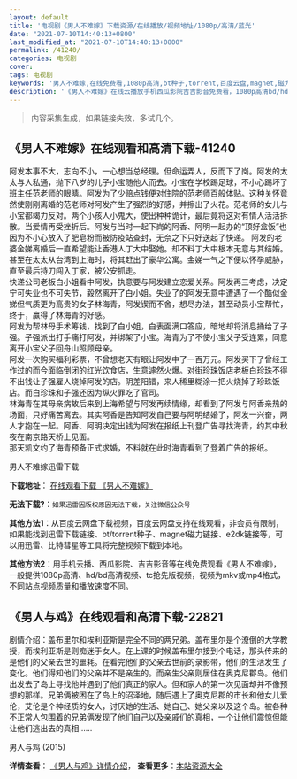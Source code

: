 ```yaml
---
layout: default
title: '电视剧《男人不难嫁》下载资源/在线播放/视频地址/1080p/高清/蓝光'
date: "2021-07-10T14:40:13+0800"
last_modified_at: "2021-07-10T14:40:13+0800"
permalink: /41240/
categories: 电视剧
cover:
tags: 电视剧
keywords: '男人不难嫁,在线免费看,1080p高清,bt种子,torrent,百度云盘,magnet,磁力链,迅雷下载资源'
description: '《男人不难嫁》在线云播放手机西瓜影院吉吉影音免费看，1080p高清bd/hd未删减完整版和tc抢先枪版，mkv/mp4格式，附带bt/torrent种子、magnet/磁力链、百度云盘、网盘资源迅雷下载链接'
---
```


>内容采集生成，如果链接失效，多试几个。


## 《男人不难嫁》在线观看和高清下载-41240

阿发本事不大，志向不小，一心想当总经理。但命运弄人，反而下了岗。阿发的太太与人私通，抛下八岁的儿子小宝随他人而去。小宝在学校踢足球，不小心踢坏了班主任范老师的眼睛。阿发为了少赔点钱便对住院的范老师百般体贴。这种关怀竟然使刚刚离婚的范老师对阿发产生了强烈的好感，并擦出了火花。范老师的女儿与小宝都竭力反对。两个小孩人小鬼大，使出种种诡计，最后竟将这对有情人活活拆散。当爱情再受挫折后。阿发与当时一起下岗的阿香、阿明一起办的&ldquo;顶好盒饭”也因为不小心放入了肥皂粉而被防疫站查封，无奈之下只好送起了快递。 阿发的老婆金娣离婚后一直希望能让香港人丁大中娶她。却不料丁大中根本无意与其结婚。甚至在太太从台湾到上海时，将其赶出了豪华公寓。金娣一气之下便以怀孕威胁，直至最后持刀闯入丁家，被公安抓走。<br />快递公司老板白小姐看中阿发，执意要与阿发建立恋爱关系。阿发再三考虑，决定宁可失业也不可失节，毅然离开了白小姐。失业了的阿发无意中遭遇了一个酷似金娣但气质更为高贵的女子林海青，阿发锲而不舍，想尽办法，甚至动员小宝帮忙，终于，赢得了林海青的好感。<br />阿发为帮林母手术筹钱，找到了白小姐，白表面满口答应，暗地却将消息捅给了子强。子强派出打手痛打阿发，并绑架了小宝。海青为了不使小宝父子受连累，同意离开小宝父子回舟山照顾母亲。<br />阿发一次购买福利彩票，不曾想老天有眼让阿发中了一百万元。阿发买下了曾经工作过的而今面临倒闭的红光饮食店，生意遽然火爆。对街珍珠饭店老板白珍珠不得不出钱让子强雇人烧掉阿发的店。阴差阳错，来人稀里糊涂一把火烧掉了珍珠饭店。而白珍珠和子强还因为纵火罪吃了官司。<br />林海青在其母亲病故后来到上海希望与阿发再续情缘，却看到了阿发与阿香亲热的场面，只好痛苦离去。其实阿香是告知阿发自己要与阿明结婚了，阿发一兴奋，两人才抱在一起。阿香、阿明决定出钱为阿发在报纸上刊登广告寻找海青，约其中秋夜在南京路天桥上见面。<br />那天凯文约了海青预备正式求婚，不料就在此时海青看到了登着广告的报纸。


男人不难嫁迅雷下载

**下载地址**： [在线观看下载 《男人不难嫁》](https://www.993dy.com//vod-detail-id-11067.html) 


**无法下载?**：`如果迅雷因版权原因无法下载，关注微信公众号 `

**其他方法1**：从百度云网盘下载视频，百度云网盘支持在线观看，非会员有限制，如果能找到迅雷下载链接、bt/torrent种子、magnet磁力链接、e2dk链接等，可以用迅雷、比特彗星等工具将完整视频下载到本地。

**其他方法2**：用手机云播、西瓜影院、吉吉影音等在线免费观看《男人不难嫁》，一般提供1080p高清、hd/bd高清视频、tc抢先版视频，视频为mkv或mp4格式，不同站点视频质量和播放速度不同。


## 《男人与鸡》在线观看和高清下载-22821

剧情介绍：盖布里尔和埃利亚斯是完全不同的两兄弟。盖布里尔是个潦倒的大学教授，而埃利亚斯是则痴迷于女人。在上课的时候盖布里尔接到个电话，那头传来的是他们的父亲去世的噩耗。在看完他们的父亲去世前的录影带，他们的生活发生了变化。他们得知他们的父亲并不是亲生的。而亲生父亲则居住在奥克尼郡岛。他们出发去了岛上寻找他并遇到了他们真正的家人。但和家人的第一次见面却并不像预想的那样。兄弟俩被困在了岛上的沼泽地，随后遇上了奥克尼郡的市长和他女儿爱伦，艾伦是个神经质的女人，讨厌她的生活、她自己、她父亲以及这个岛。被各种不正常人包围着的兄弟俩发现了他们自己以及亲戚们的真相，一个让他们震惊但能让他们逃出去的真相……


男人与鸡 (2015)

**详情查看**： [《男人与鸡》详情介绍](/movie/22821/)， **查看更多**：[本站资源大全](/movie/t/all/)

